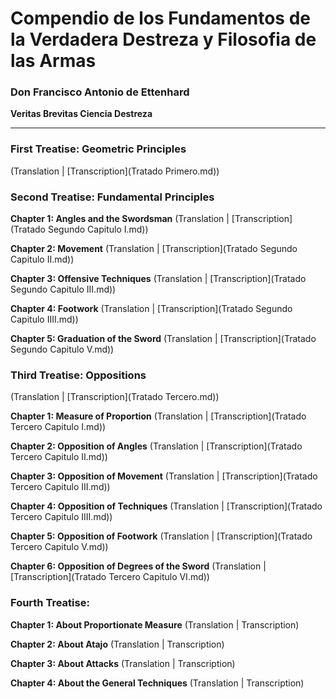 # Compendio de los Fundamentos de la Verdadera Destreza y Filosofia de las Armas
### Don Francisco Antonio de Ettenhard
**Veritas Brevitas Ciencia Destreza**

***

### First Treatise: Geometric Principles
(Translation | [Transcription](Tratado Primero.md))

### Second Treatise: Fundamental Principles
**Chapter 1: Angles and the Swordsman**
(Translation | [Transcription](Tratado Segundo Capitulo I.md)) 

**Chapter 2: Movement**
(Translation | [Transcription](Tratado Segundo Capitulo II.md))

**Chapter 3: Offensive Techniques**
(Translation | [Transcription](Tratado Segundo Capitulo III.md))

**Chapter 4: Footwork**
(Translation | [Transcription](Tratado Segundo Capitulo IIII.md))

**Chapter 5: Graduation of the Sword**
(Translation | [Transcription](Tratado Segundo Capitulo V.md))

### Third Treatise: Oppositions
(Translation | [Transcription](Tratado Tercero.md))

**Chapter 1: Measure of Proportion**
(Translation | [Transcription](Tratado Tercero Capitulo I.md))

**Chapter 2: Opposition of Angles**
(Translation | [Transcription](Tratado Tercero Capitulo II.md))

**Chapter 3: Opposition of Movement**
(Translation | [Transcription](Tratado Tercero Capitulo III.md))

**Chapter 4: Opposition of Techniques**
(Translation | [Transcription](Tratado Tercero Capitulo IIII.md))

**Chapter 5: Opposition of Footwork**
(Translation | [Transcription](Tratado Tercero Capitulo V.md))

**Chapter 6: Opposition of Degrees of the Sword**
(Translation | [Transcription](Tratado Tercero Capitulo VI.md))


### Fourth Treatise:

**Chapter 1: About Proportionate Measure**
(Translation | Transcription)

**Chapter 2: About Atajo**
(Translation | Transcription)

**Chapter 3: About Attacks**
(Translation | Transcription)

**Chapter 4: About the General Techniques**
(Translation | Transcription) 